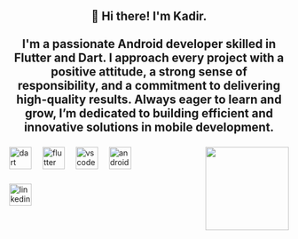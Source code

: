 <h2 align="center">👋 Hi there! I'm Kadir.<br><br>I'm a passionate Android developer skilled in Flutter and Dart. I approach every project with a positive attitude, a strong sense of responsibility, and a commitment to delivering high-quality results. Always eager to learn and grow, I’m dedicated to building efficient and innovative solutions in mobile development.</h2>

###

<img align="right" height="150" src="https://tms-outsource.com/blog/wp-content/uploads/2023/04/android-ide.jpg"  />

###

<div align="left">
  <img src="https://cdn.jsdelivr.net/gh/devicons/devicon/icons/dart/dart-plain-wordmark.svg" height="40" alt="dart logo"  />
  <img width="12" />
  <img src="https://cdn.jsdelivr.net/gh/devicons/devicon/icons/flutter/flutter-original.svg" height="40" alt="flutter logo"  />
  <img width="12" />
  <img src="https://cdn.jsdelivr.net/gh/devicons/devicon/icons/vscode/vscode-original.svg" height="40" alt="vscode logo"  />
  <img width="12" />
  <img src="https://cdn.jsdelivr.net/gh/devicons/devicon/icons/androidstudio/androidstudio-original.svg" height="40" alt="androidstudio logo"  />
</div>

###

<div align="left">
  <a href="https://www.linkedin.com/in/kadir-yildiz-38a7aa227/" target="_blank">
    <img src="https://img.shields.io/static/v1?message=LinkedIn&logo=linkedin&label=&color=0077B5&logoColor=white&labelColor=&style=for-the-badge" height="40" alt="linkedin logo"  />
  </a>
</div>

###
